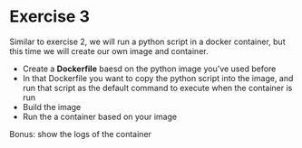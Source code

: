 # Exercise 3

Similar to exercise 2, we will run a python script in a docker container, but this time we will create our own image and container.

* Create a **Dockerfile** baesd on the python image you've used before
* In that Dockerfile you want to copy the python script into the image, and run that script as the default command to execute when the container is run
* Build the image
* Run the a container based on your image

Bonus: show the logs of the container 
